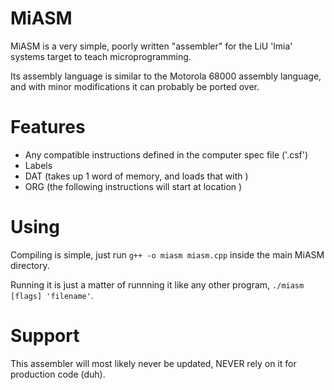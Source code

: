 MiASM
=====
MiASM is a very simple, poorly written "assembler" for the LiU 'lmia' systems target to teach microprogramming.

Its assembly language is similar to the Motorola 68000 assembly language, and with minor modifications it can probably be ported over.

Features
=====
* Any compatible instructions defined in the computer spec file ('.csf')
* Labels
* DAT <value> (takes up 1 word of memory, and loads that with <value>)
* ORG <value> (the following instructions will start at location <value>)

Using
=====
Compiling is simple, just run ```g++ -o miasm miasm.cpp``` inside the main MiASM directory.

Running it is just a matter of runnning it like any other program, ```./miasm [flags] 'filename'```.

Support
=====
This assembler will most likely never be updated, NEVER rely on it for production code (duh).
